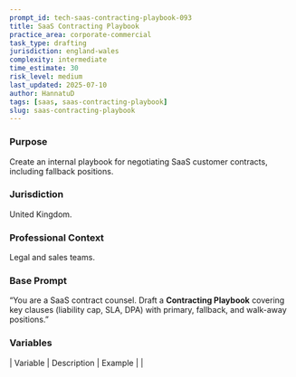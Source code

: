 ```yaml
---
prompt_id: tech-saas-contracting-playbook-093
title: SaaS Contracting Playbook
practice_area: corporate-commercial
task_type: drafting
jurisdiction: england-wales
complexity: intermediate
time_estimate: 30
risk_level: medium
last_updated: 2025-07-10
author: HannatuD
tags: [saas, saas-contracting-playbook]
slug: saas-contracting-playbook
---
```


### Purpose  
Create an internal playbook for negotiating SaaS customer contracts, including fallback positions.

### Jurisdiction  
United Kingdom.

### Professional Context  
Legal and sales teams.

### Base Prompt  
“You are a SaaS contract counsel. Draft a **Contracting Playbook** covering key clauses (liability cap, SLA, DPA) with primary, fallback, and walk-away positions.”

### Variables  
| Variable | Description | Example |
|
